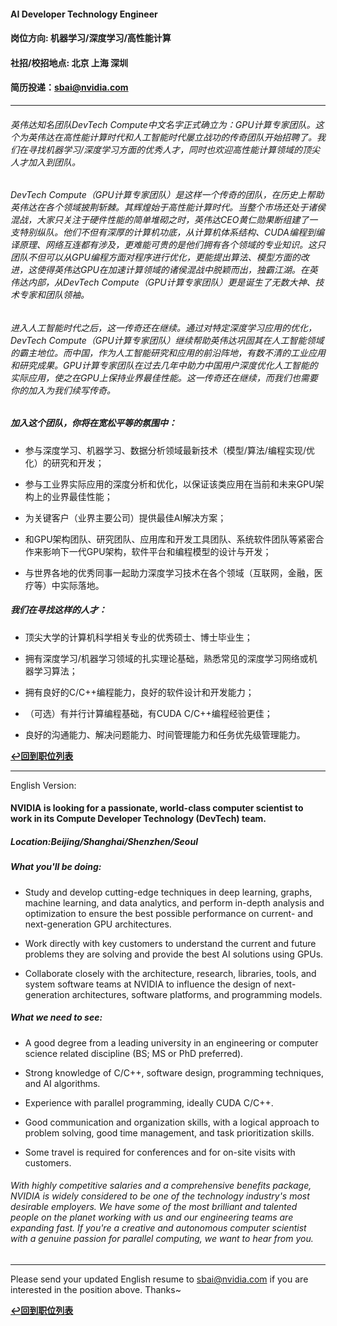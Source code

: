 #### AI Developer Technology Engineer

#### 岗位方向:  机器学习/深度学习/高性能计算
#### 社招/校招地点:  北京 上海 深圳

#### 简历投递：sbai@nvidia.com
----
###### 英伟达知名团队DevTech Compute中文名字正式确立为：GPU计算专家团队。这个为英伟达在高性能计算时代和人工智能时代屡立战功的传奇团队开始招聘了。我们在寻找机器学习/深度学习方面的优秀人才，同时也欢迎高性能计算领域的顶尖人才加入到团队。

###### DevTech Compute（GPU计算专家团队）是这样一个传奇的团队，在历史上帮助英伟达在各个领域披荆斩棘。其辉煌始于高性能计算时代。当整个市场还处于诸侯混战，大家只关注于硬件性能的简单堆砌之时，英伟达CEO黄仁勋果断组建了一支特别纵队。他们不但有深厚的计算机功底，从计算机体系结构、CUDA编程到编译原理、网络互连都有涉及，更难能可贵的是他们拥有各个领域的专业知识。这只团队不但可以从GPU编程方面对程序进行优化，更能提出算法、模型方面的改进，这使得英伟达GPU在加速计算领域的诸侯混战中脱颖而出，独霸江湖。在英伟达内部，从DevTech Compute（GPU计算专家团队）更是诞生了无数大神、技术专家和团队领袖。

###### 进入人工智能时代之后，这一传奇还在继续。通过对特定深度学习应用的优化，DevTech Compute（GPU计算专家团队）继续帮助英伟达巩固其在人工智能领域的霸主地位。而中国，作为人工智能研究和应用的前沿阵地，有数不清的工业应用和研究成果。GPU计算专家团队在过去几年中助力中国用户深度优化人工智能的实际应用，使之在GPU上保持业界最佳性能。这一传奇还在继续，而我们也需要你的加入为我们续写传奇。


##### 加入这个团队，你将在宽松平等的氛围中：

- 参与深度学习、机器学习、数据分析领域最新技术（模型/算法/编程实现/优化）的研究和开发；

- 参与工业界实际应用的深度分析和优化，以保证该类应用在当前和未来GPU架构上的业界最佳性能；

- 为关键客户（业界主要公司）提供最佳AI解决方案；

- 和GPU架构团队、研究团队、应用库和开发工具团队、系统软件团队等紧密合作来影响下一代GPU架构，软件平台和编程模型的设计与开发；

- 与世界各地的优秀同事一起助力深度学习技术在各个领域（互联网，金融，医疗等）中实际落地。


##### 我们在寻找这样的人才：

- 顶尖大学的计算机科学相关专业的优秀硕士、博士毕业生；

- 拥有深度学习/机器学习领域的扎实理论基础，熟悉常见的深度学习网络或机器学习算法；

- 拥有良好的C/C++编程能力，良好的软件设计和开发能力；

- （可选）有并行计算编程基础，有CUDA C/C++编程经验更佳；

- 良好的沟通能力、解决问题能力、时间管理能力和任务优先级管理能力。

**[:leftwards_arrow_with_hook:回到职位列表](/README.md)**

----
English Version:

#### NVIDIA is looking for a passionate, world-class computer scientist to work in its Compute Developer Technology (DevTech) team.

##### Location:Beijing/Shanghai/Shenzhen/Seoul

##### What you'll be doing:

- Study and develop cutting-edge techniques in deep learning, graphs, machine learning, and data analytics, and perform in-depth analysis and optimization to ensure the best possible performance on current- and next-generation GPU architectures.

- Work directly with key customers to understand the current and future problems they are solving and provide the best AI solutions using GPUs.

- Collaborate closely with the architecture, research, libraries, tools, and system software teams at NVIDIA to influence the design of next-generation architectures, software platforms, and programming models.

##### What we need to see:

- A good degree from a leading university in an engineering or computer science related discipline (BS; MS or PhD preferred).

- Strong knowledge of C/C++, software design, programming techniques, and AI algorithms.

- Experience with parallel programming, ideally CUDA C/C++.

- Good communication and organization skills, with a logical approach to problem solving, good time management, and task prioritization skills.

- Some travel is required for conferences and for on-site visits with customers.

###### With highly competitive salaries and a comprehensive benefits package, NVIDIA is widely considered to be one of the technology industry's most desirable employers. We have some of the most brilliant and talented people on the planet working with us and our engineering teams are expanding fast. If you're a creative and autonomous computer scientist with a genuine passion for parallel computing, we want to hear from you.
----

Please send your updated English resume to sbai@nvidia.com if you are interested in the position above. Thanks~

**[:leftwards_arrow_with_hook:回到职位列表](/README.md)**

